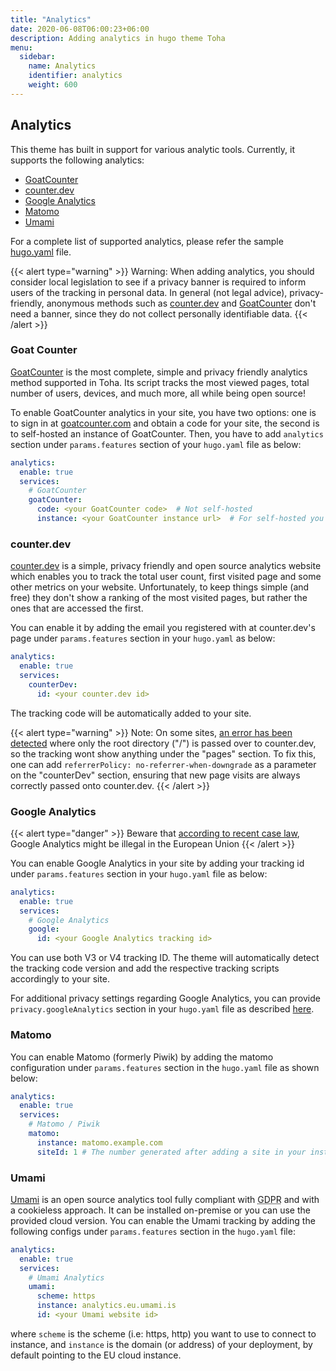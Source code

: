 ```yaml
---
title: "Analytics"
date: 2020-06-08T06:00:23+06:00
description: Adding analytics in hugo theme Toha
menu:
  sidebar:
    name: Analytics
    identifier: analytics
    weight: 600
---
```


## Analytics

This theme has built in support for various analytic tools. Currently, it supports the following analytics:

- [GoatCounter](https://www.goatcounter.com/)
- [counter.dev](https://counter.dev/)
- [Google Analytics](https://analytics.google.com)
- [Matomo](https://matomo.org/)
- [Umami](https://umami.is/)

For a complete list of supported analytics, please refer the sample [hugo.yaml](https://github.com/hugo-toha/hugo-toha.github.io/blob/main/hugo.yaml) file.

{{< alert type="warning" >}}
Warning: When adding analytics, you should consider local legislation to see if a privacy banner is required to inform users of the tracking in personal data. In general (not legal advice), privacy-friendly, anonymous methods such as [counter.dev](https://counter.dev) and [GoatCounter](https://www.goatcounter.com/) don't need a banner, since they do not collect personally identifiable data.
{{< /alert >}}

### Goat Counter

[GoatCounter](https://www.goatcounter.com/) is the most complete, simple and privacy friendly analytics method supported in Toha. Its script tracks the most viewed pages, total number of users, devices, and much more, all while being open source!

To enable GoatCounter analytics in your site, you have two options: one is to sign in at [goatcounter.com](https://www.goatcounter.com) and obtain a code for your site, the second is to self-hosted an instance of GoatCounter. Then, you have to add `analytics` section under `params.features` section of your `hugo.yaml` file as below:

```yaml
analytics:
  enable: true
  services:
    # GoatCounter
    goatCounter:
      code: <your GoatCounter code>  # Not self-hosted
      instance: <your GoatCounter instance url>  # For self-hosted you should use only one of the two methods
```

### counter.dev

[counter.dev](https://counter.dev) is a simple, privacy friendly and open source analytics website which enables you to track the total user count, first visited page and some other metrics on your website. Unfortunately, to keep things simple (and free) they don't show a ranking of the most visited pages, but rather the ones that are accessed the first.

You can enable it by adding the email you registered with at counter.dev's page under `params.features` section in your `hugo.yaml` as below:

```yaml
analytics:
  enable: true
  services:
    counterDev:
      id: <your counter.dev id>
```

The tracking code will be automatically added to your site.

{{< alert type="warning" >}}
Note: On some sites, [an error has been detected](https://github.com/ihucos/counter.dev/issues/37) where only the root directory ("/") is passed over to counter.dev, so the tracking wont show anything under the "pages" section. To fix this, one can add `referrerPolicy: no-referrer-when-downgrade` as a parameter on the "counterDev" section, ensuring that new page visits are always correctly passed onto counter.dev.
{{< /alert >}}

### Google Analytics

{{< alert type="danger" >}}
Beware that [according to recent case law](https://www.euractiv.com/section/politics/short_news/use-of-google-analytics-violates-eu-law-austrian-authority-rules/), Google Analytics might be illegal in the European Union
{{< /alert >}}

You can enable Google Analytics in your site by adding your tracking id under `params.features` section in your `hugo.yaml` file as below:

```yaml
analytics:
  enable: true
  services:
    # Google Analytics
    google:
      id: <your Google Analytics tracking id>
```

You can use both V3 or V4 tracking ID. The theme will automatically detect the tracking code version and add the respective tracking scripts accordingly to your site.

For additional privacy settings regarding Google Analytics, you can provide `privacy.googleAnalytics` section in your `hugo.yaml` file as described [here](https://gohugo.io/about/hugo-and-gdpr/#all-privacy-settings).

### Matomo

You can enable Matomo (formerly Piwik) by adding the matomo configuration under `params.features` section in the `hugo.yaml` file as shown below:

```yaml
analytics:
  enable: true
  services:
    # Matomo / Piwik
    matomo:
      instance: matomo.example.com
      siteId: 1 # The number generated after adding a site in your instance
```

### Umami

[Umami](https://umami.is) is an open source analytics tool fully compliant with <abbr title="General Data Protection Regulation">GDPR</abbr> and with a cookieless approach. It can be installed on-premise or you can use the provided cloud version.
You can enable the Umami tracking by adding the following configs under `params.features` section in the `hugo.yaml` file:

```yaml
analytics:
  enable: true
  services:
    # Umami Analytics
    umami:
      scheme: https
      instance: analytics.eu.umami.is
      id: <your Umami website id>
```
where `scheme` is the scheme (i.e: https, http) you want to use to connect to instance, and `instance` is the domain (or address) of your deployment, by default pointing to the EU cloud instance.

